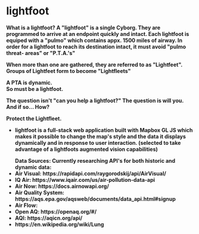 # lightfoot

<b> What is a lightfoot? <b>
A "lightfoot" is a single Cyborg.
They are programmed to arrive at an endpoint quickly and intact.
Each lightfoot is equiped with a "pulmo" which contains appx. 1500 miles of airway.
In order for a lightfoot to reach its destination intact, it must avoid "pulmo threat- areas" or "P.T.A.'s"

When more than one are gathered, they are referred to as "Lightfeet".
Groups of Lightfeet form to become "Lightfleets"

A PTA is dynamic.  
So must be a lightfoot.

The question isn't "can you help a lightfoot?"
The question is will you.  And if so... How?

Protect the Lightfleet.  


* lightfoot is a full-stack web application built with Mapbox GL JS which makes it possible to change the map's style and the data it displays dynamically and in response to user interaction.  (selected to take advantage of a lightfoots augmented vision capabilities)

<ul> Data Sources: 
Currently researching API's for both historic and dynamic data:
<li> Air Visual: https://rapidapi.com/raygorodskij/api/AirVisual/
<li> IQ Air: https://www.iqair.com/us/air-pollution-data-api
<li> Air Now: https://docs.airnowapi.org/
<li> Air Quality System: https://aqs.epa.gov/aqsweb/documents/data_api.html#signup
<li> Air Flow: 
<li> Open AQ: https://openaq.org/#/
<li> AQI: https://aqicn.org/api/
<li> https://en.wikipedia.org/wiki/Lung
</ul>




